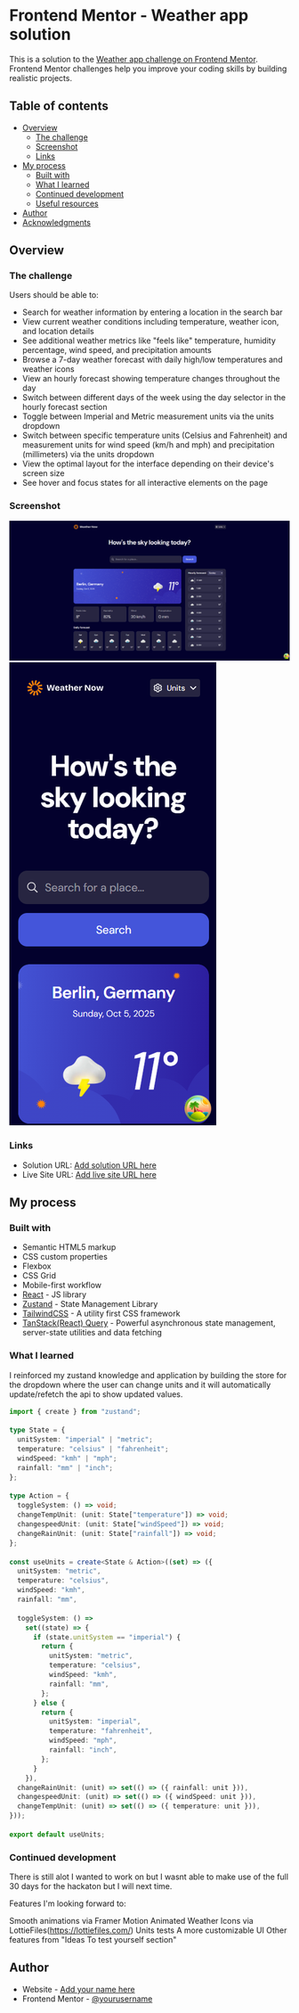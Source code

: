 # Frontend Mentor - Weather app solution

This is a solution to the [Weather app challenge on Frontend Mentor](https://www.frontendmentor.io/challenges/weather-app-K1FhddVm49). Frontend Mentor challenges help you improve your coding skills by building realistic projects.

## Table of contents

- [Overview](#overview)
  - [The challenge](#the-challenge)
  - [Screenshot](#screenshot)
  - [Links](#links)
- [My process](#my-process)
  - [Built with](#built-with)
  - [What I learned](#what-i-learned)
  - [Continued development](#continued-development)
  - [Useful resources](#useful-resources)
- [Author](#author)
- [Acknowledgments](#acknowledgments)

## Overview

### The challenge

Users should be able to:

- Search for weather information by entering a location in the search bar
- View current weather conditions including temperature, weather icon, and location details
- See additional weather metrics like "feels like" temperature, humidity percentage, wind speed, and precipitation amounts
- Browse a 7-day weather forecast with daily high/low temperatures and weather icons
- View an hourly forecast showing temperature changes throughout the day
- Switch between different days of the week using the day selector in the hourly forecast section
- Toggle between Imperial and Metric measurement units via the units dropdown
- Switch between specific temperature units (Celsius and Fahrenheit) and measurement units for wind speed (km/h and mph) and precipitation (millimeters) via the units dropdown
- View the optimal layout for the interface depending on their device's screen size
- See hover and focus states for all interactive elements on the page

### Screenshot

![](./image-desktop.png)
![](./image-mobile.png)

### Links

- Solution URL: [Add solution URL here](https://www.frontendmentor.io/solutions/responsive-weather-app-react-tailwind-zustand-tanstack-query-jsle1yRasQ)
- Live Site URL: [Add live site URL here](https://weather-now-fm.netlify.app/)

## My process

### Built with

- Semantic HTML5 markup
- CSS custom properties
- Flexbox
- CSS Grid
- Mobile-first workflow
- [React](https://reactjs.org/) - JS library
- [Zustand](https://zustand.docs.pmnd.rs/getting-started/introduction) - State Management Library
- [TailwindCSS](https://tailwindcss.com/) - A utility first CSS framework
- [TanStack(React) Query](https://tanstack.com/query/docs) - Powerful asynchronous state management, server-state utilities and data fetching

### What I learned

I reinforced my zustand knowledge and application by building the store for the dropdown where the user can change units and it will automatically update/refetch the api to show updated values.

```ts
import { create } from "zustand";

type State = {
  unitSystem: "imperial" | "metric";
  temperature: "celsius" | "fahrenheit";
  windSpeed: "kmh" | "mph";
  rainfall: "mm" | "inch";
};

type Action = {
  toggleSystem: () => void;
  changeTempUnit: (unit: State["temperature"]) => void;
  changespeedUnit: (unit: State["windSpeed"]) => void;
  changeRainUnit: (unit: State["rainfall"]) => void;
};

const useUnits = create<State & Action>((set) => ({
  unitSystem: "metric",
  temperature: "celsius",
  windSpeed: "kmh",
  rainfall: "mm",

  toggleSystem: () =>
    set((state) => {
      if (state.unitSystem == "imperial") {
        return {
          unitSystem: "metric",
          temperature: "celsius",
          windSpeed: "kmh",
          rainfall: "mm",
        };
      } else {
        return {
          unitSystem: "imperial",
          temperature: "fahrenheit",
          windSpeed: "mph",
          rainfall: "inch",
        };
      }
    }),
  changeRainUnit: (unit) => set(() => ({ rainfall: unit })),
  changespeedUnit: (unit) => set(() => ({ windSpeed: unit })),
  changeTempUnit: (unit) => set(() => ({ temperature: unit })),
}));

export default useUnits;
```

### Continued development

There is still alot I wanted to work on but I wasnt able to make use of the full 30 days for the hackaton but I will next time.

Features I'm looking forward to:

Smooth animations via Framer Motion
Animated Weather Icons via LottieFiles(https://lottiefiles.com/)
Units tests
A more customizable UI
Other features from "Ideas To test yourself section"

## Author

- Website - [Add your name here](https://github.com/dylan-dot-c)
- Frontend Mentor - [@yourusername](https://www.frontendmentor.io/profile/dylan-dot-c)
